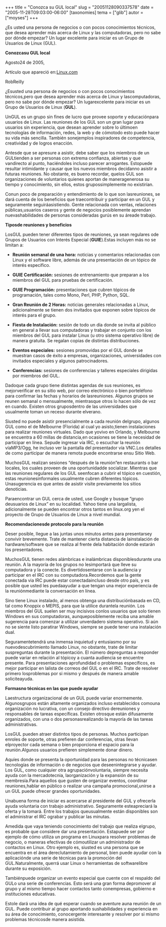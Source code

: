+++
title = "Conozca su GUL local"
slug = "20051128090337578"
date = "2005-11-28T09:03:00-06:00"
[taxonomies]
tema = ["glib"]
autor = ["moyses"]
+++

¿Es usted una persona de negocios o con pocos conocimientos técnicos,
que desea aprender más acerca de Linux y las computadoras, pero no sabe
por dónde empezar? Un lugar excelente para iniciar es un Grupo de
Usuarios de Linux (GUL).

<!-- more -->
**Conozcasu GUL local**

Agosto24 de 2005,

Artículo que apareció
en:[Linux.com](http://community.linux.com/article.pl?sid=05/08/15/1541237&tid=52)

RobReilly



¿Esusted una persona de negocios o con pocos conocimientos técnicos,pero
que desea aprender más acerca de Linux y lascomputadoras, pero no sabe
por dónde empezar? Un lugarexcelente para iniciar es un Grupo de
Usuarios de Linux (**GUL**).



UnGUL es un grupo sin fines de lucro que provee soporte y educaciónpara
usuarios de Linux. Las reuniones de los GUL son un gran lugar para
usuarios sin experiencia, que desean aprender sobre lo últimoen
tecnologías de información, redes, la web y de cómotodo esto puede hacer
su vida más sencilla. También sonejemplos inspiradores de competencia,
creatividad y de logros enacción.



Antesde que se apresure a asistir, debe saber que los miembros de un
GULtienden a ser personas con extrema confianza, abiertas y que
vandirecto al punto, haciéndoles incluso parecer arrogantes. Estopuede
resultar intimidante y causar que los nuevos miembros decidanno asistir
a futuras reuniones. No obstante, es bueno recordar, quelos GUL son
organizaciones de voluntarios quienes aportan de maneragenerosa su
tiempo y conocimiento, sin ellos, estos grupossimplemente no existirían.



Conun poco de preparación y entendimiento de lo que son lasreuniones, se
dará cuenta de los beneficios que traecontribuir y participar en un GUL
y seguramente seguiráasistiendo. Gente relacionada con ventas,
relaciones públicas,usuarios caseros y gente de negocios posiblemente
aprendan nuevashabilidades de personas consideradas gurús en su áreade
trabajo.



**Tiposde reuniones y beneficios**



LosGUL pueden tener diferentes tipos de reuniones, ya sean regulares ode
Grupos de Usuarios con Interés Especial (**GUIE**).Estas incluyen más no
se limitan a:



-   **Reunión semanal de una hora:** noticias y comentarios relacionadas
    con Linux y el software libre, además de una presentación de un
    tópico de interés específico.

-   **GUIE Certificación:** sesiones de entrenamiento que preparan a los
    miembros del GUL para pruebas de certificación.

-   **GUIE Programación:** presentaciones que cubren tópicos de
    programación, tales como Mono, Perl, PHP, Python, SQL.

-   **Gran Reunión de 2 Horas:** noticias generales relacionadas a
    Linux, adicionalmente se tienen dos invitados que exponen sobre
    tópicos de interés para el grupo.

-   **Fiesta de Instalación:** sesión de todo un día donde se invita al
    público en general a llevar sus computadoras y trabajar en conjunto
    con los miembros del GUL para instalar Linux (u otro sistema
    operativo libre) de manera gratuita. Se regalan copias de distintas
    distribuciones.

-   **Eventos especiales:** sesiones promovidas por el GUL donde se
    muestran casos de éxito a empresas, organizaciones, universidades
    con invitados especiales y algunos patrocinadores.

-   **Conferencias:** sesiones de conferencias y talleres especiales
    dirigidas por miembros del GUL.



Dadoque cada grupo tiene distintas agendas de sus reuniones, es
mejorverificar en su sitio web, por correo electrónico o bien
porteléfono para confirmar las fechas y horarios de lasreuniones.
Algunos grupos se reunen semanal o mensualmente, mientrasque otros lo
hacen sólo de vez en cuando. Existen otros gruposdentro de las
universidades que usualmente toman un receso durante elverano.



Siusted no puede asistir presencialmente a cada reunión delgrupo,
algunos GUL como el de Melbourne (Florida) al cual yo asisto,tienen
instalaciones para realizar reuniones virtuales. Dado que yovivo en
Orlando, y Melbourne se encuentra a 60 millas de distancia,en ocasiones
se tiene la necesidad de participar en línea. Sepude ingresar vía IRC, o
escuchar la reunión víaMP3/Ogg, he incluso ver la pantalla del
presentador vía VNC.Los detalles de como participar de manera remota
puede encontrarse ensu Sitio Web.



MuchosGUL realizan sesiones “después de la reunión”en restaurants o bar
locales, los cuales proveen de una oportunidadde socializar. Mientras
que las reuniones regulares de los GUL seenfocan a cubrir el tópico en
cuestión, estas reunionesinformales usualmente cubren diferentes
tópicos. Unasugerencia es que antes de asistir visite previamente los
sitios denoticias.

Paraencontrar un GUL cerca de usted, use Google y busque “grupo
deusuarios de Linux” en su localidad. Yahoo tiene una largalista,
adicionalmente se pueden encontrar otros tantos en linux.org yen el
proyecto de Grupo de Usuarios de Linux a nivel mundial.



**Recomendacionesde protocolo para la reunión**



Deser posible, llegue a las juntas unos minutos antes para presentarsey
convivir brevemente. Trate de mantener cierta distancia de lainstalación
de hardware/software que se realiza al frente dela habitación donde
estarán los presentadores.



MuchosGUL tienen redes alámbricas e inalámbricas disponiblesdurante una
reunión. A la mayoría de los grupos no lesimportará que lleve su
computadora y la conecte. Es divertidosentarse con la audiencia y
participar en el IRC con su computadora.Recordemos que la gente
conectada via IRC puede estar conectadaincluso desde otro país, y es
posible que usted les puedaayudar a que tengan una mejor experiencia de
la reuniónmediante la conversación en línea.



Sino tiene Linux instalado, al menos obtenga una distribuciónbasada en
CD, tal como Knoppix o MEPIS, para que la utilice durantela reunión. Los
miembros del GUL suelen ser muy incisivos conlos usuarios que solo
tienen Windows en sus computadoras, aunqueposiblemente reciba una amable
sugerencia para comenzar a utilizar unverdadero sistema operativo. Si
aún no se siente listo paratirar Windows, siempre se puede tener una
instalación dual.



Seguramentetendrá una inmensa inquietud y entusiasmo por su
nuevodescubrimiento llamado Linux, no obstante, trate de limitar
suspreguntas durante la presentación. El número depreguntas a responder
puede variar en relación al tópicoy a cuanta audiencia se encuentre
presente. Para presentaciones aprofundidad o problemas específicos, es
mejor participar en lalista de correos del GUL o en el IRC. Trate de
resolver primero losproblemas por si mismo y después de manera amable
soliciteayuda.



**Formasno técnicas en las que puede ayudar**



Laestructura organizacional de un GUL puede variar enormemente.
Algunosgrupos están altamente organizados incluso establecidos comouna
organización no lucrativa, con un consejo directivo dereuniones y
responsables de tareas específicas. Existen otrosque están difusamente
organizados, con una o dos personasrealizando la mayoría de las tareas
administrativas.



LosGUL pueden atraer distintos tipos de personas. Muchos participan
enroles de soporte, otras prefieren dar conferencias, otras llevan
elproyector cada semana o bien proporciona el espacio para la
reunión.Algunos usuarios prefieren simplemente donar dinero.



Aquíes donde se presenta la oportunidad para las personas no técnicasen
tecnologías de información o de negocios que deseenintegrarse y ayudar.
Los GUL, como cualquier otra agrupaciónvoluntaria, siempre necesita
ayuda con la mercadotecnia, laorganización y la expansión de su
membresía.Para aquellos que gusten de organizar eventos, coordinar
reuniones,hablar en público o realizar una campaña promocional,unirse a
un GUL puede ofrecer grandes oportunidades.



Unabuena forma de iniciar es acercarse al presidente del GUL y ofrecerla
ayuda voluntaria con trabajo administrativo. Seguramente esteapreciará
la oferta y la tomará. Entre los trabajos queusualmente están
disponibles son el administrar el IRC ograbar y publicar las minutas.



Amedida que vaya teniendo conocimiento del trabajo que realiza elgrupo,
es probable que considere dar una presentación. Estapuede ser por
ejemplo de cómo utiliza un programa en Linuxpara resolver problemas de
negocio, o maneras efectivas de cómoutilizar un administrador de
contactos en Linux. Otro ejemplo es, siusted es una persona que se
encuentra en el área dereclutamiento de personal, bien puede ayudar con
la aplicaciónde una serie de técnicas para la promoción del
GUL.Naturalmente, querrá usar Linux o herramientas de softwarelibre
durante su exposición.



Tambiénpuede organizar un evento especial que cuente con el respaldo del
GULo una serie de conferencias. Esto será una gran forma depromover al
grupo y al mismo tiempo hacer contactos tanto conempresas, gobierno e
instituciones educativas.



Estole dará una idea de qué esperar cuando se aventure auna reunión de
un GUL. Puede contribuir al grupo aportando sushabilidades y experiencia
en su área de conocimiento, conocergente interesante y resolver por si
mismo problemas técnicosde manera asistida.

